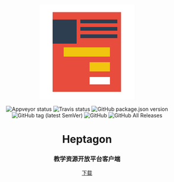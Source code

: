 <p align="center">
  <img width="256" src="https://raw.githubusercontent.com/creativeschool/heptagon/master/public/logo.png">
</p>
<p align="center">
  <img alt="Appveyor status" src="https://img.shields.io/appveyor/ci/creativeschool/heptagon.svg?logo=appveyor&logoColor=white&style=flat-square">
  <img alt="Travis status" src="https://img.shields.io/travis/com/creativeschool/heptagon.svg?logo=travis&style=flat-square">
  <img alt="GitHub package.json version" src="https://img.shields.io/github/package-json/v/creativeschool/heptagon?label=package%20version&logo=npm&style=flat-square">
  <img alt="GitHub tag (latest SemVer)" src="https://img.shields.io/github/tag/creativeschool/heptagon?style=flat-square">
  <img alt="GitHub" src="https://img.shields.io/github/license/creativeschool/heptagon?style=flat-square">
  <img alt="GitHub All Releases" src="https://img.shields.io/github/downloads/creativeschool/heptagon/total?style=flat-square">
</p>
<h1 align="center">Heptagon</h1>
<h3 align="center">教学资源开放平台客户端</h3>
<p align="center">
  <a href="https://github.com/creativeschool/heptagon/releases/latest">下载</a>
</p>
